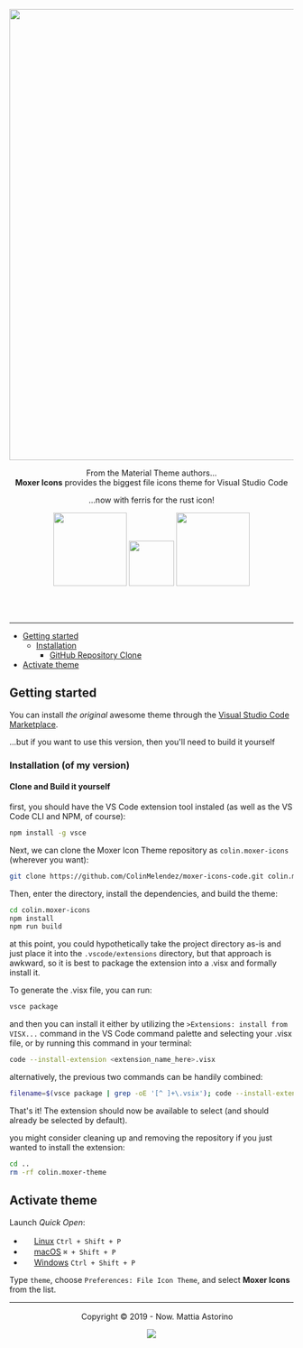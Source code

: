 <p align="center"><img width="800px" src="https://raw.githubusercontent.com/moxer-theme/moxer-icons-code/master/assets/cover.png"></p>

<p align="center">From the Material Theme authors...<br><strong>Moxer Icons</strong> provides the biggest file icons theme for Visual Studio Code</p>


<p align="center">...now with ferris for the rust icon!</p>

<p align="center"> 
	<img width="130px" src="https://github.com/user-attachments/assets/625c5694-d9f7-43d2-b824-a229e6275f5b"> 
	<img width="80px" src="https://github.com/user-attachments/assets/84bfc73f-6a12-4ef3-8483-1775226e208c">
 	<img width="130px" src="https://github.com/user-attachments/assets/d6857ceb-f980-4e58-988a-535bd7d17e58">
</p>

<br><br>

---

- [Getting started](#getting-started)
	- [Installation](#installation)
		- [GitHub Repository Clone](#github-repository-clone)
- [Activate theme](#activate-theme)

## Getting started

You can install *the original* awesome theme through the [Visual Studio Code Marketplace](https://marketplace.visualstudio.com/items?itemName=Equinusocio.moxer-icons).

...but if you want to use this version, then you'll need to build it yourself

### Installation (of my version)


#### Clone and Build it yourself

first, you should have the VS Code extension tool instaled (as well as the VS Code CLI and NPM, of course):

```sh
npm install -g vsce

```

Next, we can clone the Moxer Icon Theme repository as `colin.moxer-icons` (wherever you want):

```sh
git clone https://github.com/ColinMelendez/moxer-icons-code.git colin.moxer-icons
```

Then, enter the directory, install the dependencies, and build the theme:

```sh
cd colin.moxer-icons
npm install
npm run build
```

at this point, you could hypothetically take the project directory as-is and just place it into the `.vscode/extensions` directory, but that approach is awkward, so it is best to package the extension into a .visx and formally install it. 

To generate the .visx file, you can run:

```sh
vsce package
```

and then you can install it either by utilizing the `>Extensions: install from VISX...` command in the VS Code command palette and selecting your .visx file, or by running this command in your terminal:

```sh
code --install-extension <extension_name_here>.visx
```

alternatively, the previous two commands can be handily combined:

```sh
filename=$(vsce package | grep -oE '[^ ]+\.vsix'); code --install-extension "$filename"
```

That's it! The extension should now be available to select (and should already be selected by default).

you might consider cleaning up and removing the repository if you just wanted to install the extension:

```sh
cd ..
rm -rf colin.moxer-theme
```


## Activate theme

Launch *Quick Open*:

  - <img src="https://www.kernel.org/theme/images/logos/favicon.png" width=16 height=16/> <a href="https://code.visualstudio.com/shortcuts/keyboard-shortcuts-linux.pdf">Linux</a> `Ctrl + Shift + P`
  - <img src="https://developer.apple.com/favicon.ico" width=16 height=16/> <a href="https://code.visualstudio.com/shortcuts/keyboard-shortcuts-macos.pdf">macOS</a> `⌘ + Shift + P`
  - <img src="https://www.microsoft.com/favicon.ico" width=16 height=16/> <a href="https://code.visualstudio.com/shortcuts/keyboard-shortcuts-windows.pdf">Windows</a> `Ctrl + Shift + P`

Type `theme`, choose `Preferences: File Icon Theme`, and select **Moxer Icons** from the list.

---

<p align="center"> <img src="https://equinusocio.gallerycdn.vsassets.io/extensions/equinusocio/moxer-theme/1.2.0/1562674227593/Microsoft.VisualStudio.Services.Icons.Default" width=16 height=16/> Copyright &copy; 2019 - Now. Mattia Astorino</p>

<p align="center"><a href="http://www.apache.org/licenses/LICENSE-2.0"><img src="https://img.shields.io/badge/License-Apache_2.0-5E81AC.svg?style=flat-square"/></a></p>
